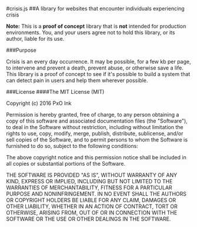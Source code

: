 #crisis.js
##A library for websites that encounter individuals experiencing crisis

**Note:** This is a **proof of concept** library that is **not** intended for production environments. You, and your users 
agree not to hold this library, or its author, liable for its use. 

###Purpose

Crisis is an every day occurrence. It may be possible, for a few kb per page, to intervene and prevent a death, prevent abuse, 
or otherwise save a life. This library is a proof of concept to see if it's possible to build a system that can detect pain 
in users and help them wherever possible. 

###License
####The MIT License (MIT)

Copyright (c) 2016 PxO Ink

Permission is hereby granted, free of charge, to any person obtaining a copy
of this software and associated documentation files (the "Software"), to deal
in the Software without restriction, including without limitation the rights
to use, copy, modify, merge, publish, distribute, sublicense, and/or sell
copies of the Software, and to permit persons to whom the Software is
furnished to do so, subject to the following conditions:

The above copyright notice and this permission notice shall be included in all
copies or substantial portions of the Software.

THE SOFTWARE IS PROVIDED "AS IS", WITHOUT WARRANTY OF ANY KIND, EXPRESS OR
IMPLIED, INCLUDING BUT NOT LIMITED TO THE WARRANTIES OF MERCHANTABILITY,
FITNESS FOR A PARTICULAR PURPOSE AND NONINFRINGEMENT. IN NO EVENT SHALL THE
AUTHORS OR COPYRIGHT HOLDERS BE LIABLE FOR ANY CLAIM, DAMAGES OR OTHER
LIABILITY, WHETHER IN AN ACTION OF CONTRACT, TORT OR OTHERWISE, ARISING FROM,
OUT OF OR IN CONNECTION WITH THE SOFTWARE OR THE USE OR OTHER DEALINGS IN THE
SOFTWARE.